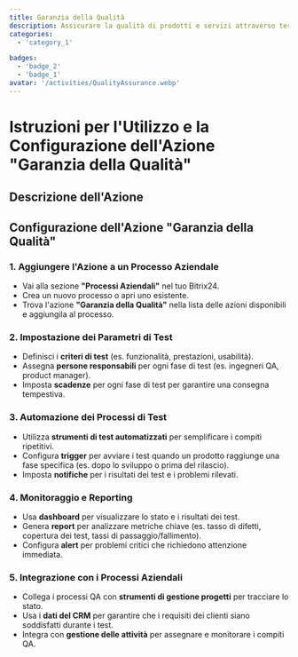 ```yaml
---
title: Garanzia della Qualità
description: Assicurare la qualità di prodotti e servizi attraverso test rigorosi.
categories:
  - 'category_1'

badges:
  - 'badge_2'
  - 'badge_1'
avatar: '/activities/QualityAssurance.webp'
---
```

# Istruzioni per l'Utilizzo e la Configurazione dell'Azione "Garanzia della Qualità"

## Descrizione dell'Azione

## **Configurazione dell'Azione "Garanzia della Qualità"**

### 1. Aggiungere l'Azione a un Processo Aziendale
- Vai alla sezione **"Processi Aziendali"** nel tuo Bitrix24.
- Crea un nuovo processo o apri uno esistente.
- Trova l'azione **"Garanzia della Qualità"** nella lista delle azioni disponibili e aggiungila al processo.

### 2. Impostazione dei Parametri di Test
- Definisci i **criteri di test** (es. funzionalità, prestazioni, usabilità).
- Assegna **persone responsabili** per ogni fase di test (es. ingegneri QA, product manager).
- Imposta **scadenze** per ogni fase di test per garantire una consegna tempestiva.

### 3. Automazione dei Processi di Test
- Utilizza **strumenti di test automatizzati** per semplificare i compiti ripetitivi.
- Configura **trigger** per avviare i test quando un prodotto raggiunge una fase specifica (es. dopo lo sviluppo o prima del rilascio).
- Imposta **notifiche** per i risultati dei test e i problemi rilevati.

### 4. Monitoraggio e Reporting
- Usa **dashboard** per visualizzare lo stato e i risultati dei test.
- Genera **report** per analizzare metriche chiave (es. tasso di difetti, copertura dei test, tassi di passaggio/fallimento).
- Configura **alert** per problemi critici che richiedono attenzione immediata.

### 5. Integrazione con i Processi Aziendali
- Collega i processi QA con **strumenti di gestione progetti** per tracciare lo stato.
- Usa i **dati del CRM** per garantire che i requisiti dei clienti siano soddisfatti durante i test.
- Integra con **gestione delle attività** per assegnare e monitorare i compiti QA.